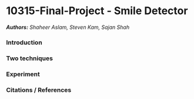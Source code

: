 # 10315-Final-Project - Smile Detector
***Authors:** Shaheer Aslam, Steven Kam, Sajan Shah*

### Introduction

### Two techniques

### Experiment

### Citations / References
